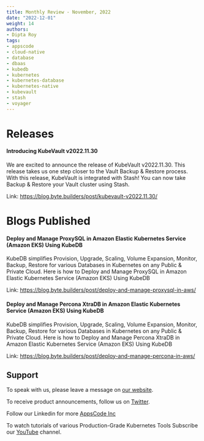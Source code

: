 ```yaml
---
title: Monthly Review - November, 2022
date: "2022-12-01"
weight: 14
authors:
- Dipta Roy
tags:
- appscode
- cloud-native
- database
- dbaas
- kubedb
- kubernetes
- kubernetes-database
- kubernetes-native
- kubevault
- stash
- voyager
---
```


# Releases


#### Introducing KubeVault v2022.11.30

We are excited to announce the release of KubeVault v2022.11.30. This release takes us one step closer to the Vault Backup & Restore process. With this release, KubeVault is integrated with Stash! You can now take Backup & Restore your Vault cluster using Stash.

Link: https://blog.byte.builders/post/kubevault-v2022.11.30/



# Blogs Published


#### Deploy and Manage ProxySQL in Amazon Elastic Kubernetes Service (Amazon EKS) Using KubeDB

KubeDB simplifies Provision, Upgrade, Scaling, Volume Expansion, Monitor, Backup, Restore for various Databases in Kubernetes on any Public & Private Cloud. Here is how to Deploy and Manage ProxySQL in Amazon Elastic Kubernetes Service (Amazon EKS) Using KubeDB

Link: https://blog.byte.builders/post/deploy-and-manage-proxysql-in-aws/


#### Deploy and Manage Percona XtraDB in Amazon Elastic Kubernetes Service (Amazon EKS) Using KubeDB

KubeDB simplifies Provision, Upgrade, Scaling, Volume Expansion, Monitor, Backup, Restore for various Databases in Kubernetes on any Public & Private Cloud. Here is how to Deploy and Manage Percona XtraDB in Amazon Elastic Kubernetes Service (Amazon EKS) Using KubeDB

Link: https://blog.byte.builders/post/deploy-and-manage-percona-in-aws/



## Support

To speak with us, please leave a message on [our website](https://appscode.com/contact/).

To receive product announcements, follow us on [Twitter](https://twitter.com/KubeDB).

Follow our Linkedin for more [AppsCode Inc](https://www.linkedin.com/company/appscode/)

To watch tutorials of various Production-Grade Kubernetes Tools Subscribe our [YouTube](https://www.youtube.com/c/AppsCodeInc/) channel.
